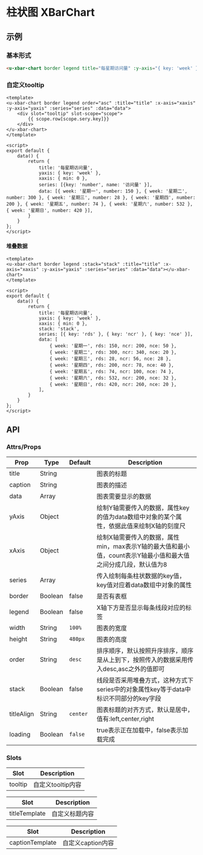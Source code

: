 # 柱状图 XBarChart

## 示例
### 基本形式

``` html
<u-xbar-chart border legend title="每星期访问量" :y-axis="{ key: 'week' }" :x-axis="{ min: 0 }" :series="[{key: 'number', name: '访问量' }]" :data="[{ week: '星期一', number: 150 }, { week: '星期二', number: 300 }, { week: '星期三', number: 28 }, { week: '星期四', number: 200 }, { week: '星期五', number: 74 }, { week: '星期六', number: 532 }, { week: '星期日', number: 420 }]"></u-xbar-chart>
```

### 自定义tooltip


``` vue
<template>
<u-xbar-chart border legend order="asc" :title="title" :x-axis="xaxis" :y-axis="yaxis" :series="series" :data="data">
    <div slot="tooltip" slot-scope="scope">
        {{ scope.row[scope.sery.key]}}
    </div>
</u-xbar-chart>
</template>

<script>
export default {
    data() {
        return {
            title: '每星期访问量',
            yaxis: { key: 'week' },
            xaxis: { min: 0 },
            series: [{key: 'number', name: '访问量' }],
            data: [{ week: '星期一', number: 150 }, { week: '星期二', number: 300 }, { week: '星期三', number: 28 }, { week: '星期四', number: 200 }, { week: '星期五', number: 74 }, { week: '星期六', number: 532 }, { week: '星期日', number: 420 }],
        }
    }
};
</script>
```

#### 堆叠数据

``` vue
<template>
<u-xbar-chart border legend :stack="stack" :title="title" :x-axis="xaxis" :y-axis="yaxis" :series="series" :data="data"></u-xbar-chart>
</template>

<script>
export default {
    data() {
        return {
            title: '每星期访问量',
            yaxis: { key: 'week' },
            xaxis: { min: 0 },
            stack: 'stack',
            series: [{ key: 'rds' }, { key: 'ncr' }, { key: 'nce' }],
            data: [
                { week: '星期一', rds: 150, ncr: 200, nce: 50 },
                { week: '星期二', rds: 300, ncr: 340, nce: 20 },
                { week: '星期三', rds: 28, ncr: 56, nce: 28 },
                { week: '星期四', rds: 200, ncr: 78, nce: 40 },
                { week: '星期五', rds: 74, ncr: 100, nce: 74 },
                { week: '星期六', rds: 532, ncr: 200, nce: 32 },
                { week: '星期日', rds: 420, ncr: 260, nce: 20 },
            ],
        }
    }
};
</script>
```

## API

### Attrs/Props

| Prop | Type | Default | Description |
| --------- | ---- | ------- | ----------- |
| title | String |  | 图表的标题 |
| caption | String |  | 图表的描述 |
| data | Array |  | 图表需要显示的数据 |
| yAxis | Object | | 绘制Y轴需要传入的数据，属性key的值为data数组中对象的某个属性，依据此值来绘制X轴的刻度尺 |
| xAxis | Object | | 绘制X轴需要传入的数据，属性min，max表示Y轴的最大值和最小值，count表示Y轴最小值和最大值之间分成几段，默认值为8 |
| series | Array |  | 传入绘制每条柱状数据的key值，key值对应着data数组中对象的属性 |
| border | Boolean | false | 是否有表框 |
| legend | Boolean | false | X轴下方是否显示每条线段对应的标签 |
| width | String | `100%` | 图表的宽度 |
| height | String | `480px` | 图表的高度 |
| order | String | `desc` | 排序顺序，默认按照升序排序，顺序是从上到下，按照传入的数据采用传入desc,asc之外的值即可 |
| stack | Boolean | false | 线段是否采用堆叠方式，这种方式下series中的对象属性key等于data中标识不同部分的key字段 |
| titleAlign | String | `center` | 图表标题的对齐方式，默认是居中，值有:left,center,right |
| loading | Boolean | `false` | true表示正在加载中，false表示加载完成 |

### Slots

| Slot | Description |
| ---- | ----------- |
| tooltip | 自定义tooltip内容 |

| Slot | Description |
| ---- | ----------- |
| titleTemplate | 自定义标题内容 |

| Slot | Description |
| ---- | ----------- |
| captionTemplate | 自定义caption内容 |
